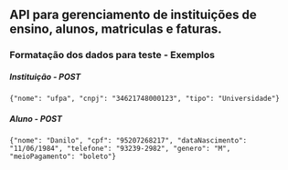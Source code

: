 ## API para gerenciamento de instituições de ensino, alunos, matriculas e faturas.

### Formatação dos dados para teste - Exemplos

##### Instituição - POST

`{"nome": "ufpa", "cnpj": "34621748000123", "tipo": "Universidade"}`

##### Aluno - POST

`{"nome": "Danilo", "cpf": "95207268217", "dataNascimento": "11/06/1984", "telefone": "93239-2982", "genero": "M", "meioPagamento": "boleto"}`
